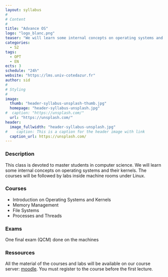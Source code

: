 ```yaml
---
layout: syllabus
#
# Content
#
title: "Advance OS"
logo: "logo_blanc.png"
teaser: "We will learn some internal concepts on operating systems and their kernels."
categories:
  - S2
tags:
  - OPT
  - EN
ects: 3
schedule: "24h"
website: "https://lms.univ-cotedazur.fr"
author: sid
#
# Styling
#
image:
  thumb: "header-syllabus-unsplash-thumb.jpg"
  homepage: "header-syllabus-unsplash.jpg"
#  caption: "https://unsplash.com/"
  url: "https://unsplash.com/"
header:
  image_fullwidth: "header-syllabus-unsplash.jpg"
#    caption: This is a caption for the header image with link
  caption_url: https://unsplash.com/
---
```



### Description ###

This class is devoted to master students in computer science.
We will learn some internal concepts on operating systems and their kernels.
The courses will be followed by labs inside machine rooms under Linux.

### Courses ###

- Introduction on Operating Systems and Kernels
- Memory Management
- File Systems
- Processes and Threads


### Exams ###

One final exam (QCM) done on the machines

### Ressources ###

All the material of the courses and labs will be available on our course server: [moodle](https://lms.univ-cotedazur.fr/course/view.php?id=14302).
You must register to the course before the first lecture.
